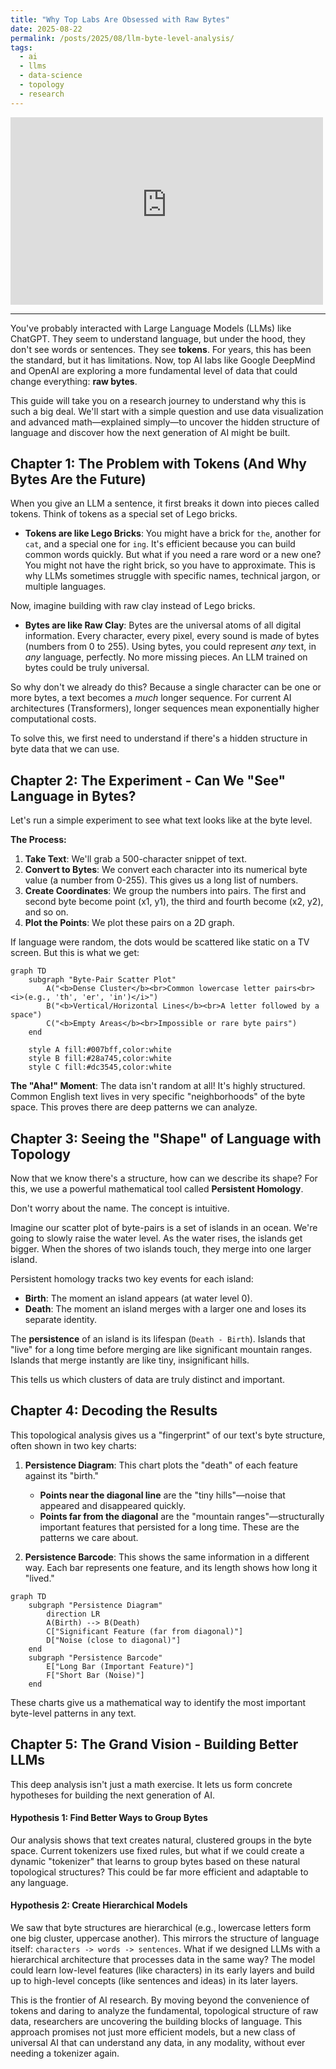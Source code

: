 ```yaml
---
title: "Why Top Labs Are Obsessed with Raw Bytes"
date: 2025-08-22
permalink: /posts/2025/08/llm-byte-level-analysis/
tags:
  - ai
  - llms
  - data-science
  - topology
  - research
---
```


<iframe width="500" height="300" src="https://www.youtube-nocookie.com/embed/MlBBSUT5X3A?si=EQG7TDtX_Meuj9fK" title="YouTube video player" frameborder="0" allow="accelerometer; autoplay; clipboard-write; encrypted-media; gyroscope; picture-in-picture; web-share" referrerpolicy="strict-origin-when-cross-origin" allowfullscreen></iframe>

---

You've probably interacted with Large Language Models (LLMs) like ChatGPT. They seem to understand language, but under the hood, they don't see words or sentences. They see **tokens**. For years, this has been the standard, but it has limitations. Now, top AI labs like Google DeepMind and OpenAI are exploring a more fundamental level of data that could change everything: **raw bytes**.

This guide will take you on a research journey to understand why this is such a big deal. We'll start with a simple question and use data visualization and advanced math—explained simply—to uncover the hidden structure of language and discover how the next generation of AI might be built.

## Chapter 1: The Problem with Tokens (And Why Bytes Are the Future)

When you give an LLM a sentence, it first breaks it down into pieces called tokens. Think of tokens as a special set of Lego bricks.

*   **Tokens are like Lego Bricks**: You might have a brick for `the`, another for `cat`, and a special one for `ing`. It's efficient because you can build common words quickly. But what if you need a rare word or a new one? You might not have the right brick, so you have to approximate. This is why LLMs sometimes struggle with specific names, technical jargon, or multiple languages.

Now, imagine building with raw clay instead of Lego bricks.

*   **Bytes are like Raw Clay**: Bytes are the universal atoms of all digital information. Every character, every pixel, every sound is made of bytes (numbers from 0 to 255). Using bytes, you could represent *any* text, in *any* language, perfectly. No more missing pieces. An LLM trained on bytes could be truly universal.

So why don't we already do this? Because a single character can be one or more bytes, a text becomes a *much* longer sequence. For current AI architectures (Transformers), longer sequences mean exponentially higher computational costs.

To solve this, we first need to understand if there's a hidden structure in byte data that we can use.

## Chapter 2: The Experiment - Can We "See" Language in Bytes?

Let's run a simple experiment to see what text looks like at the byte level.

**The Process:**
1.  **Take Text**: We'll grab a 500-character snippet of text.
2.  **Convert to Bytes**: We convert each character into its numerical byte value (a number from 0-255). This gives us a long list of numbers.
3.  **Create Coordinates**: We group the numbers into pairs. The first and second byte become point (x1, y1), the third and fourth become (x2, y2), and so on.
4.  **Plot the Points**: We plot these pairs on a 2D graph.

If language were random, the dots would be scattered like static on a TV screen. But this is what we get:

```mermaid
graph TD
    subgraph "Byte-Pair Scatter Plot"
        A("<b>Dense Cluster</b><br>Common lowercase letter pairs<br><i>(e.g., 'th', 'er', 'in')</i>")
        B("<b>Vertical/Horizontal Lines</b><br>A letter followed by a space")
        C("<b>Empty Areas</b><br>Impossible or rare byte pairs")
    end
    
    style A fill:#007bff,color:white
    style B fill:#28a745,color:white
    style C fill:#dc3545,color:white
```

**The "Aha!" Moment**: The data isn't random at all! It's highly structured. Common English text lives in very specific "neighborhoods" of the byte space. This proves there are deep patterns we can analyze.

## Chapter 3: Seeing the "Shape" of Language with Topology

Now that we know there's a structure, how can we describe its shape? For this, we use a powerful mathematical tool called **Persistent Homology**.

Don't worry about the name. The concept is intuitive.

Imagine our scatter plot of byte-pairs is a set of islands in an ocean. We're going to slowly raise the water level. As the water rises, the islands get bigger. When the shores of two islands touch, they merge into one larger island.

Persistent homology tracks two key events for each island:
*   **Birth**: The moment an island appears (at water level 0).
*   **Death**: The moment an island merges with a larger one and loses its separate identity.

The **persistence** of an island is its lifespan (`Death - Birth`). Islands that "live" for a long time before merging are like significant mountain ranges. Islands that merge instantly are like tiny, insignificant hills.

This tells us which clusters of data are truly distinct and important.

## Chapter 4: Decoding the Results

This topological analysis gives us a "fingerprint" of our text's byte structure, often shown in two key charts:

1.  **Persistence Diagram**: This chart plots the "death" of each feature against its "birth."
    *   **Points near the diagonal line** are the "tiny hills"—noise that appeared and disappeared quickly.
    *   **Points far from the diagonal** are the "mountain ranges"—structurally important features that persisted for a long time. These are the patterns we care about.

2.  **Persistence Barcode**: This shows the same information in a different way. Each bar represents one feature, and its length shows how long it "lived."

```mermaid
graph TD
    subgraph "Persistence Diagram"
        direction LR
        A(Birth) --> B(Death)
        C["Significant Feature (far from diagonal)"]
        D["Noise (close to diagonal)"]
    end
    subgraph "Persistence Barcode"
        E["Long Bar (Important Feature)"]
        F["Short Bar (Noise)"]
    end
```

These charts give us a mathematical way to identify the most important byte-level patterns in any text.

## Chapter 5: The Grand Vision - Building Better LLMs

This deep analysis isn't just a math exercise. It lets us form concrete hypotheses for building the next generation of AI.

#### **Hypothesis 1: Find Better Ways to Group Bytes**
Our analysis shows that text creates natural, clustered groups in the byte space. Current tokenizers use fixed rules, but what if we could create a dynamic "tokenizer" that learns to group bytes based on these natural topological structures? This could be far more efficient and adaptable to any language.

#### **Hypothesis 2: Create Hierarchical Models**
We saw that byte structures are hierarchical (e.g., lowercase letters form one big cluster, uppercase another). This mirrors the structure of language itself: `characters -> words -> sentences`. What if we designed LLMs with a hierarchical architecture that processes data in the same way? The model could learn low-level features (like characters) in its early layers and build up to high-level concepts (like sentences and ideas) in its later layers.

This is the frontier of AI research. By moving beyond the convenience of tokens and daring to analyze the fundamental, topological structure of raw data, researchers are uncovering the building blocks of language. This approach promises not just more efficient models, but a new class of universal AI that can understand any data, in any modality, without ever needing a tokenizer again.
